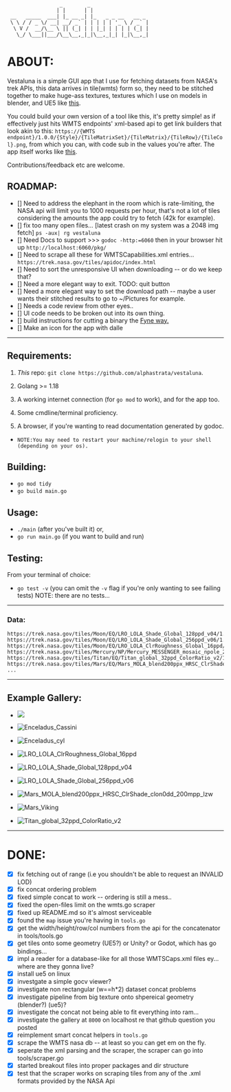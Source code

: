 ```
                 _        _                   
                | |      | |                  
 __   _____  ___| |_ __ _| |_   _ _ __   __ _ 
 \ \ / / _ \/ __| __/ _` | | | | | '_ \ / _` |
  \ V /  __/\__ \ || (_| | | |_| | | | | (_| |
   \_/ \___||___/\__\__,_|_|\__,_|_| |_|\__,_|
```

# ABOUT:

Vestaluna is a simple GUI app that I use for fetching datasets from NASA's trek APIs, this data arrives in tile(wmts) form so, they need to be stitched together to make huge-ass textures, textures which I use on models in blender, and UE5 like [this](https://www.youtube.com/watch?v=-s9tgamAKEE).

You could build your own version of a tool like this, it's pretty simple! as if effectively just hits WMTS endpoints' xml-based api to get link builders that look akin to this:
`https://{WMTS endpoint}/1.0.0/{Style}/{TileMatrixSet}/{TileMatrix}/{TileRow}/{TileCol}.png`, from which you can, with code sub in the values you're after.
The app itself works like [this](https://www.youtube.com/watch?v=aCJl8exQUXs).

Contributions/feedback etc are welcome.

## ROADMAP:

- [] Need to address the elephant in the room which is rate-limiting, the NASA api will limit you to 1000 requests per hour, that's not a lot of tiles considering the amounts the app could try to fetch (42k for example).
- [] fix too many open files... [latest crash on my system was a 2048 img fetch] `ps -aux| rg vestaluna`
- [] Need Docs to support >>> `godoc -http:=6060` then in your browser hit up `http://localhost:6060/pkg/`
- [] Need to scrape all these for WMTSCapabilities.xml entries... `https://trek.nasa.gov/tiles/apidoc/index.html`
- [] Need to sort the unresponsive UI when downloading -- or do we keep that?
- [] Need a more elegant way to exit. TODO: quit button
- [] Need a more elegant way to set the download path -- maybe a user wants their stitched results to go to ~/Pictures for example.
- [] Needs a code review from other eyes..
- [] UI code needs to be broken out into its own thing.
- [] build instructions for cutting a binary the [Fyne way.](https://developer.fyne.io/started/packaging)
- [] Make an icon for the app with dalle

---

## Requirements:

1. _This_ repo: `git clone https://github.com/alphastrata/vestaluna`.

2. Golang >= 1.18

3. A working internet connection (for `go mod` to work), and for the app too.

4. Some cmdline/terminal proficiency.

5. A browser, if you're wanting to read documentation generated by godoc.
- `NOTE:You may need to restart your machine/relogin to your shell (depending on your os). `

## Building:

- `go mod tidy`
- `go build main.go`

## Usage:

- `./main` (after you've built it) or,
- `go run main.go` (if you want to build and run)

## Testing:

From your terminal of choice:

- `go test -v` (you can omit the `-v` flag if you're only wanting to see failing tests)
  NOTE: there are no tests...

---

### Data:

```
https://trek.nasa.gov/tiles/Moon/EQ/LRO_LOLA_Shade_Global_128ppd_v04/1.0.0/WMTSCapabilities.xml
https://trek.nasa.gov/tiles/Moon/EQ/LRO_LOLA_Shade_Global_256ppd_v06/1.0.0/WMTSCapabilities.xml
https://trek.nasa.gov/tiles/Moon/EQ/LRO_LOLA_ClrRoughness_Global_16ppd/1.0.0/WMTSCapabilities.xml
https://trek.nasa.gov/tiles/Mercury/NP/Mercury_MESSENGER_mosaic_npole_250m_2013/1.0.0/WMTSCapabilities.xml
https://trek.nasa.gov/tiles/Titan/EQ/Titan_global_32ppd_ColorRatio_v2/1.0.0/WMTSCapabilities.xml
https://trek.nasa.gov/tiles/Mars/EQ/Mars_MOLA_blend200ppx_HRSC_ClrShade_clon0dd_200mpp_lzw/1.0.0/WMTSCapabilities.xml
...
```

---

## Example Gallery:

- ![](assets/previews/0_Mars_Viking_MDIM21_ClrMosaic_global_232m.jpg)

- ![Enceladus_Cassini](assets/previews/0_Enceladus_Cassini_ISS_Global_Mosaic_100m_HPF.jpg)

- ![Enceladus_cyl](assets/previews/0_Enceladus_cyl-KH.jpg)

- ![LRO_LOLA_ClrRoughness_Global_16ppd](assets/previews/0_LRO_LOLA_ClrRoughness_Global_16ppd.jpg)

- ![LRO_LOLA_Shade_Global_128ppd_v04](assets/previews/0_LRO_LOLA_Shade_Global_128ppd_v04.jpg)

- ![LRO_LOLA_Shade_Global_256ppd_v06](assets/previews/0_LRO_LOLA_Shade_Global_256ppd_v06.jpg)

- ![Mars_MOLA_blend200ppx_HRSC_ClrShade_clon0dd_200mpp_lzw](assets/previews/0_Mars_MOLA_blend200ppx_HRSC_ClrShade_clon0dd_200mpp_lzw.jpg)

- ![Mars_Viking](assets/previews/0_Mars_Viking_MDIM21_ClrMosaic_global_232m.jpg)

- <img src="assets/previews/0_Titan_global_32ppd_ColorRatio_v2.jpg" title="" alt="Titan_global_32ppd_ColorRatio_v2" data-align="inline">

---

# DONE:
- [x] fix fetching out of range (i.e you shouldn't be able to request an INVALID LOD)
- [x] fix concat ordering problem
- [x] fixed simple concat to work -- ordering is still a mess..
- [x] fixed the open-files limit on the wmts.go scraper
- [x] fixed up README.md so it's almost serviceable
- [x] found the `map` issue you're having in `tools.go`
- [x] get the width/height/row/col numbers from the api for the concatenator in tools/tools.go
- [x] get tiles onto some geometry (UE5?) or Unity? or Godot, which has go bindings...
- [x] impl a reader for a database-like for all those WMTSCaps.xml files ey... where are they gonna live?
- [x] install ue5 on linux
- [x] investgate a simple gocv viewer?
- [x] investigate non rectangular (w==h*2) dataset concat problems
- [x] investigate pipeline from big texture onto shpereical geometry (blender?) (ue5)?
- [x] investigate the concat not being able to fit everything into ram...
- [x] investigate the gallery at `8000` on localhost re that github question you posted
- [x] reimplement smart concat helpers in `tools.go`
- [x] scrape the WMTS nasa db -- at least so you can get em on the fly.
- [x] seperate the xml parsing and the scraper, the scraper can go into tools/scraper.go
- [x] started breakout files into proper packages and dir structure
- [x] test that the scraper works on scraping tiles from any of the .xml formats provided by the NASA Api
